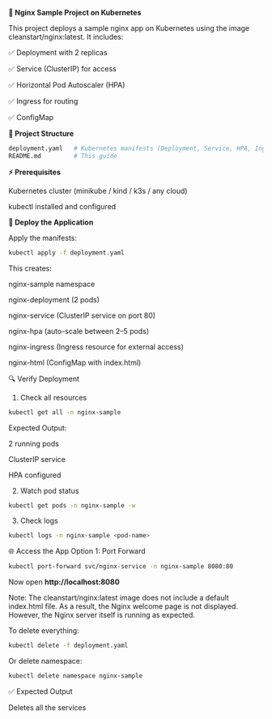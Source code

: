 **🚀 Nginx Sample Project on Kubernetes**

This project deploys a sample nginx app on Kubernetes using the image cleanstart/nginx:latest.
It includes:

✅ Deployment with 2 replicas

✅ Service (ClusterIP) for access

✅ Horizontal Pod Autoscaler (HPA)

✅ Ingress for routing

✅ ConfigMap

**📂 Project Structure**
```bash
deployment.yaml   # Kubernetes manifests (Deployment, Service, HPA, Ingress, ConfigMap)
README.md         # This guide
```

**⚡ Prerequisites**

Kubernetes cluster (minikube / kind / k3s / any cloud)

kubectl installed and configured


**🚀 Deploy the Application**

Apply the manifests:

```bash
kubectl apply -f deployment.yaml
```

This creates:

nginx-sample namespace

nginx-deployment (2 pods)

nginx-service (ClusterIP service on port 80)

nginx-hpa (auto-scale between 2–5 pods)

nginx-ingress (Ingress resource for external access)

nginx-html (ConfigMap with index.html)

🔍 Verify Deployment
1. Check all resources
```bash
kubectl get all -n nginx-sample
```

Expected Output:

2 running pods

ClusterIP service

HPA configured

2. Watch pod status
```bash
kubectl get pods -n nginx-sample -w
```

3. Check logs
```bash
kubectl logs -n nginx-sample <pod-name>
```

🌐 Access the App
Option 1: Port Forward

```bash
kubectl port-forward svc/nginx-service -n nginx-sample 8080:80
```

Now open **http://localhost:8080**

Note: The cleanstart/nginx:latest image does not include a default index.html file. As a result, the Nginx welcome page is not displayed. However, the Nginx server itself is running as expected.


To delete everything:

```bash
kubectl delete -f deployment.yaml
```

Or delete namespace:

```bash
kubectl delete namespace nginx-sample
```

✅ Expected Output

Deletes all the services